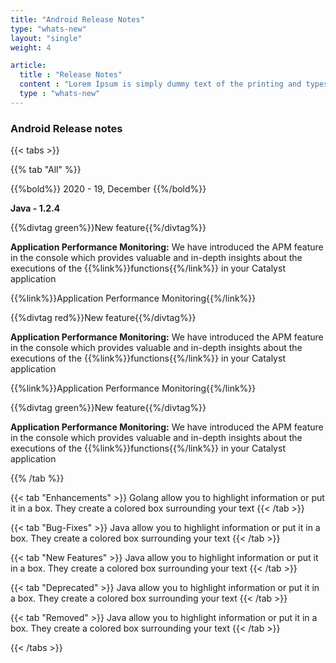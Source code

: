 ```yaml
---
title: "Android Release Notes"
type: "whats-new"
layout: "single"
weight: 4

article:
  title : "Release Notes"
  content : "Lorem Ipsum is simply dummy text of the printing and typesetting industry. <br> lorem Ipsum has been the industry’s standard dummy text"
  type : "whats-new"
---
```


### Android Release notes

{{< tabs >}}

{{% tab "All" %}} 

{{%bold%}}
2020 - 19, December
{{%/bold%}}

**Java - 1.2.4**

{{%divtag green%}}New feature{{%/divtag%}}

**Application Performance Monitoring:** We have introduced the APM feature in the console which provides valuable and in-depth insights about the executions of the {{%link%}}functions{{%/link%}} in your Catalyst application

{{%link%}}Application Performance Monitoring{{%/link%}}

{{%divtag red%}}New feature{{%/divtag%}}

**Application Performance Monitoring:** We have introduced the APM feature in the console which provides valuable and in-depth insights about the executions of the {{%link%}}functions{{%/link%}} in your Catalyst application

{{%link%}}Application Performance Monitoring{{%/link%}}

{{%divtag green%}}New feature{{%/divtag%}}

**Application Performance Monitoring:** We have introduced the APM feature in the console which provides valuable and in-depth insights about the executions of the {{%link%}}functions{{%/link%}} in your Catalyst application


{{% /tab %}}

{{< tab "Enhancements" >}} 
Golang allow you to highlight information or put it in a box. They create a colored box surrounding your text
{{< /tab >}}

{{< tab "Bug-Fixes" >}} 
Java allow you to highlight information or put it in a box. They create a colored box surrounding your text
{{< /tab >}}

{{< tab "New Features" >}} 
Java allow you to highlight information or put it in a box. They create a colored box surrounding your text
{{< /tab >}}

{{< tab "Deprecated" >}} 
Java allow you to highlight information or put it in a box. They create a colored box surrounding your text
{{< /tab >}}

{{< tab "Removed" >}} 
Java allow you to highlight information or put it in a box. They create a colored box surrounding your text
{{< /tab >}}

{{< /tabs >}}